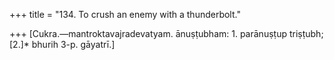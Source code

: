 +++
title = "134. To crush an enemy with a thunderbolt."

+++
[Cukra.—mantroktavajradevatyam. ānuṣṭubham: 1. parānuṣṭup triṣṭubh; [2.]* bhurih 3-p. gāyatrī.]
